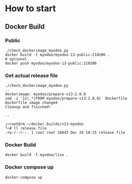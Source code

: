 # How to start

## Docker Build

### Public
``` shell
./check_dockerimage_myodoo.py
docker build -t myodoo/myodoo-13-public:210206 .
# optional
docker push myodoo/myodoo-13-public:210206
```

### Get actual release file
``` shell
./check_dockerimage_myodoo.py
..
dockerimage: myodoo/prepare-v13:2.0.8
sed -i '1s|.*|FROM myodoo/prepare-v13:2.0.8|' Dockerfile
Dockerfile image changed
Cleanup and finished!

..

╭─root@rm ~/docker-builds/v13-myodoo 
╰─# ll release.file
-rw-r--r--. 1 root root 16843 Dec 24 10:15 release.file
``` 

### Docker Build
``` shell
docker build -t myodoo/live .
```

### Docker compose up
``` shell
docker-compose up
```
